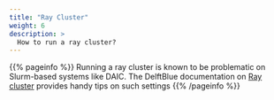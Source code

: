```yaml
---
title: "Ray Cluster"
weight: 6
description: >
  How to run a ray cluster?
---
```


{{% pageinfo %}}
Running a ray cluster is known to be problematic on Slurm-based systems like DAIC. The DelftBlue documentation on [Ray cluster](https://doc.dhpc.tudelft.nl/delftblue/howtos/ray-cluster/) provides handy tips on such settings
{{% /pageinfo %}}